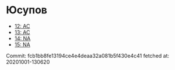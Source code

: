# Юсупов
- [12: AC](12.md)
- [13: AC](13.md)
- [14: NA](14.md)
- [15: NA](15.md)

Commit: fcb1bb8fe13194ce4e4deaa32a081b5f430e4c41
 fetched at: 20201001-130620
